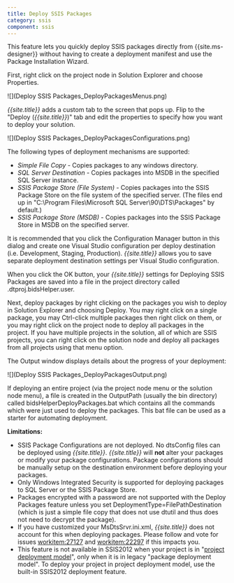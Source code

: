 ```yaml
---
title: Deploy SSIS Packages
category: ssis
component: ssis
---
```


This feature lets you quickly deploy SSIS packages directly from {{site.ms-designer}} without having to create a deployment manifest and use the Package Installation Wizard.

First, right click on the project node in Solution Explorer and choose Properties.

![](Deploy SSIS Packages_DeployPackagesMenus.png)

*{{site.title}}* adds a custom tab to the screen that pops up. Flip to the "Deploy (*{{site.title}}*)" tab and edit the properties to specify how you want to deploy your solution.

![](Deploy SSIS Packages_DeployPackagesConfigurations.png)

The following types of deployment mechanisms are supported:
* _Simple File Copy_ - Copies packages to any windows directory.
* _SQL Server Destination_ - Copies packages into MSDB in the specified SQL Server instance.
* _SSIS Package Store (File System)_ - Copies packages into the SSIS Package Store on the file system of the specified server. (The files end up in "C:\Program Files\Microsoft SQL Server\90\DTS\Packages" by default.)
* _SSIS Package Store (MSDB)_ - Copies packages into the SSIS Package Store in MSDB on the specified server.

It is recommended that you click the Configuration Manager button in this dialog and create one Visual Studio configuration per deploy destination (i.e. Development, Staging, Production). *{{site.title}}* allows you to save separate deployment destination settings per Visual Studio configuration.

When you click the OK button, your *{{site.title}}* settings for Deploying SSIS Packages are saved into a file in the project directory called <ProjectName>.dtproj.bidsHelper.user.

Next, deploy packages by right clicking on the packages you wish to deploy in Solution Explorer and choosing Deploy. You may right click on a single package, you may Ctrl-click multiple packages then right click on them, or you may right click on the project node to deploy all packages in the project. If you have multiple projects in the solution, all of which are SSIS projects, you can right click on the solution node and deploy all packages from all projects using that menu option.

The Output window displays details about the progress of your deployment:

![](Deploy SSIS Packages_DeployPackagesOutput.png)

If deploying an entire project (via the project node menu or the solution node menu), a file is created in the OutputPath (usually the bin directory) called bidsHelperDeployPackages.bat which contains all the commands which were just used to deploy the packages. This bat file can be used as a starter for automating deployment.

**Limitations:**
* SSIS Package Configurations are not deployed. No dtsConfig files can be deployed using *{{site.title}}*. *{{site.title}}* will **not** alter your packages or modify your package configurations. Package configurations should be manually setup on the destination environment before deploying your packages.
* Only Windows Integrated Security is supported for deploying packages to SQL Server or the SSIS Package Store.
* Packages encrypted with a password are not supported with the Deploy Packages feature unless you set DeploymentType=FilePathDestination (which is just a simple file copy that does not use dtutil and thus does not need to decrypt the package).
* If you have customized your MsDtsSrvr.ini.xml, *{{site.title}}* does not account for this when deploying packages. Please follow and vote for issues [workitem:27127](http://bidshelper.codeplex.com/workitem/27127) and [workitem:22297](http://bidshelper.codeplex.com/workitem/22297) if this impacts you.
* This feature is not available in SSIS2012 when your project is in "[project deployment model](https://www.mattmasson.com/2012/07/can-i-deploy-a-single-ssis-package-from-my-project-to-the-ssis-catalog/)", only when it is in legacy "package deployment model". To deploy your project in project deployment model, use the built-in SSIS2012 deployment feature.